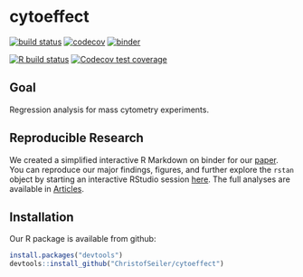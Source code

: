 # cytoeffect

<!-- badges: start -->

[![build status](https://travis-ci.com/ChristofSeiler/cytoeffect.svg?branch=master)](https://travis-ci.com/ChristofSeiler/cytoeffect)
[![codecov](https://codecov.io/gh/ChristofSeiler/cytoeffect/branch/master/graph/badge.svg)](https://codecov.io/gh/ChristofSeiler/cytoeffect)
[![binder](http://mybinder.org/badge_logo.svg)](https://mybinder.org/v2/gh/ChristofSeiler/cytoeffect_binder/master?urlpath=rstudio)

[![R build status](https://github.com/ChristofSeiler/cytoeffect/workflows/R-CMD-check/badge.svg)](https://github.com/ChristofSeiler/cytoeffect/actions)
[![Codecov test coverage](https://codecov.io/gh/ChristofSeiler/cytoeffect/branch/master/graph/badge.svg)](https://codecov.io/gh/ChristofSeiler/cytoeffect?branch=master)
<!-- badges: end -->

## Goal

Regression analysis for mass cytometry experiments.

## Reproducible Research 

We created a simplified interactive R Markdown on binder for our [paper](https://arxiv.org/abs/1903.07976). You can reproduce our major findings, figures, and further explore the `rstan` object by starting an interactive RStudio session [here](https://mybinder.org/v2/gh/ChristofSeiler/cytoeffect_binder/master?urlpath=rstudio). The full analyses are available in [Articles](http://christofseiler.github.io/cytoeffect/articles/).

## Installation

Our R package is available from github:

``` r
install.packages("devtools")
devtools::install_github("ChristofSeiler/cytoeffect")
```
